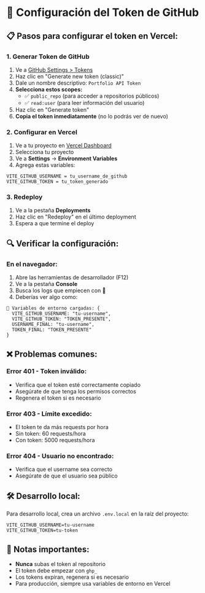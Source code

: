 # 🔧 Configuración del Token de GitHub

## 📋 Pasos para configurar el token en Vercel:

### 1. **Generar Token de GitHub**
1. Ve a [GitHub Settings > Tokens](https://github.com/settings/tokens)
2. Haz clic en "Generate new token (classic)"
3. Dale un nombre descriptivo: `Portfolio API Token`
4. **Selecciona estos scopes:**
   - ✅ `public_repo` (para acceder a repositorios públicos)
   - ✅ `read:user` (para leer información del usuario)
5. Haz clic en "Generate token"
6. **Copia el token inmediatamente** (no lo podrás ver de nuevo)

### 2. **Configurar en Vercel**
1. Ve a tu proyecto en [Vercel Dashboard](https://vercel.com/dashboard)
2. Selecciona tu proyecto
3. Ve a **Settings** → **Environment Variables**
4. Agrega estas variables:

```
VITE_GITHUB_USERNAME = tu_username_de_github
VITE_GITHUB_TOKEN = tu_token_generado
```

### 3. **Redeploy**
1. Ve a la pestaña **Deployments**
2. Haz clic en "Redeploy" en el último deployment
3. Espera a que termine el deploy

## 🔍 Verificar la configuración:

### En el navegador:
1. Abre las herramientas de desarrollador (F12)
2. Ve a la pestaña **Console**
3. Busca los logs que empiecen con 🔧
4. Deberías ver algo como:
```
🔧 Variables de entorno cargadas: {
  VITE_GITHUB_USERNAME: "tu-username",
  VITE_GITHUB_TOKEN: "TOKEN_PRESENTE",
  USERNAME_FINAL: "tu-username",
  TOKEN_FINAL: "TOKEN_PRESENTE"
}
```

## ❌ Problemas comunes:

### Error 401 - Token inválido:
- Verifica que el token esté correctamente copiado
- Asegúrate de que tenga los permisos correctos
- Regenera el token si es necesario

### Error 403 - Límite excedido:
- El token te da más requests por hora
- Sin token: 60 requests/hora
- Con token: 5000 requests/hora

### Error 404 - Usuario no encontrado:
- Verifica que el username sea correcto
- Asegúrate de que el usuario sea público

## 🛠️ Desarrollo local:

Para desarrollo local, crea un archivo `.env.local` en la raíz del proyecto:

```env
VITE_GITHUB_USERNAME=tu-username
VITE_GITHUB_TOKEN=tu-token
```

## 📝 Notas importantes:

- **Nunca** subas el token al repositorio
- El token debe empezar con `ghp_`
- Los tokens expiran, regenera si es necesario
- Para producción, siempre usa variables de entorno en Vercel 